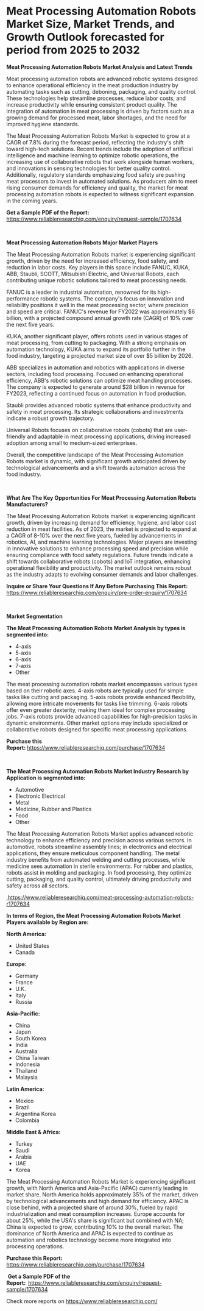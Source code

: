 <p><h1>Meat Processing Automation Robots Market Size, Market Trends, and Growth Outlook forecasted for period from 2025 to 2032</h1></p><p><strong>Meat Processing Automation Robots Market Analysis and Latest Trends</strong></p>
<p><p>Meat processing automation robots are advanced robotic systems designed to enhance operational efficiency in the meat production industry by automating tasks such as cutting, deboning, packaging, and quality control. These technologies help streamline processes, reduce labor costs, and increase productivity while ensuring consistent product quality. The integration of automation in meat processing is driven by factors such as a growing demand for processed meat, labor shortages, and the need for improved hygiene standards.</p><p>The Meat Processing Automation Robots Market is expected to grow at a CAGR of 7.8% during the forecast period, reflecting the industry's shift toward high-tech solutions. Recent trends include the adoption of artificial intelligence and machine learning to optimize robotic operations, the increasing use of collaborative robots that work alongside human workers, and innovations in sensing technologies for better quality control. Additionally, regulatory standards emphasizing food safety are pushing meat processors to invest in automated solutions. As producers aim to meet rising consumer demands for efficiency and quality, the market for meat processing automation robots is expected to witness significant expansion in the coming years.</p></p>
<p><strong>Get a Sample PDF of the Report:&nbsp;</strong> <a href="https://www.reliableresearchiq.com/enquiry/request-sample/1707634?utm_campaign=2117&utm_medium=2&utm_source=Github&utm_content=ia&utm_term=20022025&utm_id=meat-processing-automation-robots">https://www.reliableresearchiq.com/enquiry/request-sample/1707634</a></p>
<p>&nbsp;</p>
<p><strong>Meat Processing Automation Robots Major Market Players</strong></p>
<p><p>The Meat Processing Automation Robots market is experiencing significant growth, driven by the need for increased efficiency, food safety, and reduction in labor costs. Key players in this space include FANUC, KUKA, ABB, Staubli, SCOTT, Mitsubishi Electric, and Universal Robots, each contributing unique robotic solutions tailored to meat processing needs.</p><p>FANUC is a leader in industrial automation, renowned for its high-performance robotic systems. The company's focus on innovation and reliability positions it well in the meat processing sector, where precision and speed are critical. FANUC's revenue for FY2022 was approximately $6 billion, with a projected compound annual growth rate (CAGR) of 10% over the next five years.</p><p>KUKA, another significant player, offers robots used in various stages of meat processing, from cutting to packaging. With a strong emphasis on automation technology, KUKA aims to expand its portfolio further in the food industry, targeting a projected market size of over $5 billion by 2026.</p><p>ABB specializes in automation and robotics with applications in diverse sectors, including food processing. Focused on enhancing operational efficiency, ABB's robotic solutions can optimize meat handling processes. The company is expected to generate around $28 billion in revenue for FY2023, reflecting a continued focus on automation in food production.</p><p>Staubli provides advanced robotic systems that enhance productivity and safety in meat processing. Its strategic collaborations and investments indicate a robust growth trajectory.</p><p>Universal Robots focuses on collaborative robots (cobots) that are user-friendly and adaptable in meat processing applications, driving increased adoption among small to medium-sized enterprises.</p><p>Overall, the competitive landscape of the Meat Processing Automation Robots market is dynamic, with significant growth anticipated driven by technological advancements and a shift towards automation across the food industry.</p></p>
<p>&nbsp;</p>
<p><strong>What Are The Key Opportunities For Meat Processing Automation Robots Manufacturers?</strong></p>
<p><p>The Meat Processing Automation Robots market is experiencing significant growth, driven by increasing demand for efficiency, hygiene, and labor cost reduction in meat facilities. As of 2023, the market is projected to expand at a CAGR of 8-10% over the next five years, fueled by advancements in robotics, AI, and machine learning technologies. Major players are investing in innovative solutions to enhance processing speed and precision while ensuring compliance with food safety regulations. Future trends indicate a shift towards collaborative robots (cobots) and IoT integration, enhancing operational flexibility and productivity. The market outlook remains robust as the industry adapts to evolving consumer demands and labor challenges.</p></p>
<p><strong>Inquire or Share Your Questions If Any Before Purchasing This Report:</strong> <a href="https://www.reliableresearchiq.com/enquiry/pre-order-enquiry/1707634?utm_campaign=2117&utm_medium=2&utm_source=Github&utm_content=ia&utm_term=20022025&utm_id=meat-processing-automation-robots">https://www.reliableresearchiq.com/enquiry/pre-order-enquiry/1707634</a></p>
<p>&nbsp;</p>
<p><strong>Market Segmentation</strong></p>
<p><strong>The Meat Processing Automation Robots Market Analysis by types is segmented into:</strong></p>
<p><ul><li>4-axis</li><li>5-axis</li><li>6-axis</li><li>7-axis</li><li>Other</li></ul></p>
<p><p>The meat processing automation robots market encompasses various types based on their robotic axes. 4-axis robots are typically used for simple tasks like cutting and packaging. 5-axis robots provide enhanced flexibility, allowing more intricate movements for tasks like trimming. 6-axis robots offer even greater dexterity, making them ideal for complex processing jobs. 7-axis robots provide advanced capabilities for high-precision tasks in dynamic environments. Other market options may include specialized or collaborative robots designed for specific meat processing applications.</p></p>
<p><strong>Purchase this Report:&nbsp;</strong><a href="https://www.reliableresearchiq.com/purchase/1707634?utm_campaign=2117&utm_medium=2&utm_source=Github&utm_content=ia&utm_term=20022025&utm_id=meat-processing-automation-robots">https://www.reliableresearchiq.com/purchase/1707634</a></p>
<p>&nbsp;</p>
<p><strong>The Meat Processing Automation Robots Market Industry Research by Application is segmented into:</strong></p>
<p><ul><li>Automotive</li><li>Electronic Electrical</li><li>Metal</li><li>Medicine, Rubber and Plastics</li><li>Food</li><li>Other</li></ul></p>
<p><p>The Meat Processing Automation Robots Market applies advanced robotic technology to enhance efficiency and precision across various sectors. In automotive, robots streamline assembly lines; in electronics and electrical applications, they ensure meticulous component handling. The metal industry benefits from automated welding and cutting processes, while medicine sees automation in sterile environments. For rubber and plastics, robots assist in molding and packaging. In food processing, they optimize cutting, packaging, and quality control, ultimately driving productivity and safety across all sectors.</p></p>
<p><a href="https://www.reliableresearchiq.com/meat-processing-automation-robots-r1707634?utm_campaign=2117&utm_medium=2&utm_source=Github&utm_content=ia&utm_term=20022025&utm_id=meat-processing-automation-robots">&nbsp;https://www.reliableresearchiq.com/meat-processing-automation-robots-r1707634</a></p>
<p><strong>In terms of Region, the Meat Processing Automation Robots Market Players available by Region are:</strong></p>
<p>
    <p> <strong> North America: </strong>
        <ul>
            <li>United States</li>
            <li>Canada</li>
        </ul>
        </p> 
    <p> <strong> Europe: </strong>
        <ul>
            <li>Germany</li>
            <li>France</li>
            <li>U.K.</li>
            <li>Italy</li>
            <li>Russia</li>
        </ul>
        </p> 
    <p> <strong> Asia-Pacific: </strong>
        <ul>
            <li>China</li>
            <li>Japan</li>
            <li>South Korea</li>
            <li>India</li>
            <li>Australia</li>
            <li>China Taiwan</li>
            <li>Indonesia</li>
            <li>Thailand</li>
            <li>Malaysia</li>
        </ul>
        </p> 
    <p> <strong> Latin America: </strong>
        <ul>
            <li>Mexico</li>
            <li>Brazil</li>
            <li>Argentina Korea</li>
            <li>Colombia</li>
        </ul>
        </p> 
    <p> <strong> Middle East & Africa: </strong>
        <ul>
            <li>Turkey</li>
            <li>Saudi</li>
            <li>Arabia</li>
            <li>UAE</li>
            <li>Korea</li>
        </ul>
    </p>
    </p>
<p><p>The Meat Processing Automation Robots Market is experiencing significant growth, with North America and Asia-Pacific (APAC) currently leading in market share. North America holds approximately 35% of the market, driven by technological advancements and high demand for efficiency. APAC is close behind, with a projected share of around 30%, fueled by rapid industrialization and meat consumption increases. Europe accounts for about 25%, while the USA's share is significant but combined with NA; China is expected to grow, contributing 10% to the overall market. The dominance of North America and APAC is expected to continue as automation and robotics technology become more integrated into processing operations.</p></p>
<p><strong>Purchase this Report: </strong><a href="https://www.reliableresearchiq.com/purchase/1707634?utm_campaign=2117&utm_medium=2&utm_source=Github&utm_content=ia&utm_term=20022025&utm_id=meat-processing-automation-robots">https://www.reliableresearchiq.com/purchase/1707634</a></p>
<p>&nbsp;<strong>Get a Sample PDF of the Report:&nbsp;&nbsp;</strong><a href="https://www.reliableresearchiq.com/enquiry/request-sample/1707634?utm_campaign=2117&utm_medium=2&utm_source=Github&utm_content=ia&utm_term=20022025&utm_id=meat-processing-automation-robots">https://www.reliableresearchiq.com/enquiry/request-sample/1707634</a></p>
<p><strong></strong></p>
<p>Check more reports on <a href="https://www.reliableresearchiq.com/?utm_campaign=2117&utm_medium=2&utm_source=Github&utm_content=ia&utm_term=20022025&utm_id=meat-processing-automation-robots">https://www.reliableresearchiq.com/</a></p>